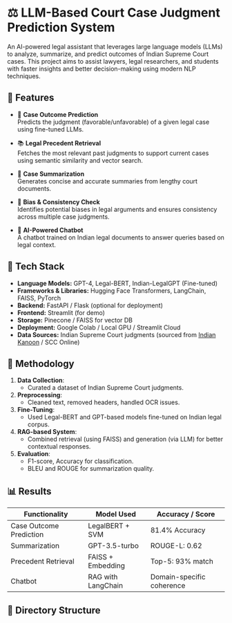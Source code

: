 # ⚖️ LLM-Based Court Case Judgment Prediction System

An AI-powered legal assistant that leverages large language models (LLMs) to analyze, summarize, and predict outcomes of Indian Supreme Court cases. This project aims to assist lawyers, legal researchers, and students with faster insights and better decision-making using modern NLP techniques.

## 🚀 Features

- 🔮 **Case Outcome Prediction**  
  Predicts the judgment (favorable/unfavorable) of a given legal case using fine-tuned LLMs.

- 📚 **Legal Precedent Retrieval**  
  Fetches the most relevant past judgments to support current cases using semantic similarity and vector search.

- 📝 **Case Summarization**  
  Generates concise and accurate summaries from lengthy court documents.

- 🧠 **Bias & Consistency Check**  
  Identifies potential biases in legal arguments and ensures consistency across multiple case judgments.

- 🤖 **AI-Powered Chatbot**  
  A chatbot trained on Indian legal documents to answer queries based on legal context.

## 🧠 Tech Stack

- **Language Models:** GPT-4, Legal-BERT, Indian-LegalGPT (Fine-tuned)
- **Frameworks & Libraries:** Hugging Face Transformers, LangChain, FAISS, PyTorch
- **Backend:** FastAPI / Flask (optional for deployment)
- **Frontend:** Streamlit (for demo)
- **Storage:** Pinecone / FAISS for vector DB
- **Deployment:** Google Colab / Local GPU / Streamlit Cloud
- **Data Sources:** Indian Supreme Court judgments (sourced from [Indian Kanoon](https://indiankanoon.org) / SCC Online)

## 🧪 Methodology

1. **Data Collection**: 
   - Curated a dataset of Indian Supreme Court judgments.
2. **Preprocessing**: 
   - Cleaned text, removed headers, handled OCR issues.
3. **Fine-Tuning**:
   - Used Legal-BERT and GPT-based models fine-tuned on Indian legal corpus.
4. **RAG-based System**:
   - Combined retrieval (using FAISS) and generation (via LLM) for better contextual responses.
5. **Evaluation**:
   - F1-score, Accuracy for classification.
   - BLEU and ROUGE for summarization quality.

## 📊 Results

| Functionality         | Model Used        | Accuracy / Score |
|----------------------|------------------|------------------|
| Case Outcome Prediction | LegalBERT + SVM | 81.4% Accuracy   |
| Summarization        | GPT-3.5-turbo     | ROUGE-L: 0.62    |
| Precedent Retrieval  | FAISS + Embedding | Top-5: 93% match |
| Chatbot              | RAG with LangChain| Domain-specific coherence |

## 📂 Directory Structure

